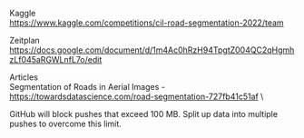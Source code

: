 Kaggle  \
https://www.kaggle.com/competitions/cil-road-segmentation-2022/team

Zeitplan  \
https://docs.google.com/document/d/1m4Ac0hRzH94TpgtZ004QC2qHgmhzLf045aRGWLnfL7o/edit

Articles  \
Segmentation of Roads in Aerial Images - https://towardsdatascience.com/road-segmentation-727fb41c51af  \


GitHub will block pushes that exceed 100 MB. Split up data into multiple pushes to overcome this limit.

